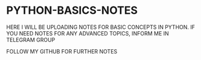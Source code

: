 # PYTHON-BASICS-NOTES
HERE I WILL BE UPLOADING NOTES FOR BASIC CONCEPTS IN PYTHON. IF YOU NEED NOTES FOR ANY ADVANCED TOPICS, INFORM ME IN TELEGRAM GROUP

FOLLOW MY GITHUB FOR FURTHER NOTES

